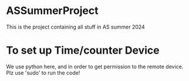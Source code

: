 # ASSummerProject
This is the project containing all stuff in AS summer 2024
# To set up Time/counter Device
We use python here, and in order to get permission to the remote device.
Plz use 'sudo' to run the code!

